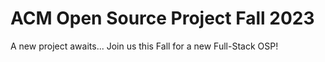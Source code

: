 # ACM Open Source Project Fall 2023
A new project awaits...
Join us this Fall for a new Full-Stack OSP!
